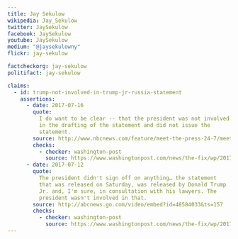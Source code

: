 ```yaml
---
title: Jay Sekulow
wikipedia: Jay_Sekulow
twitter: JaySekulow
facebook: JaySekulow
youtube: JaySekulow
medium: "@jaysekulowny"
flickr: jay-sekulow

factcheckorg: jay-sekulow
politifact: jay-sekulow

claims:
  - id: trump-not-involved-in-trump-jr-russia-statement
    assertions:
      - date: 2017-07-16
        quote:
          I do want to be clear -- that the president was not involved
          in the drafting of the statement and did not issue the
          statement.
        source: http://www.nbcnews.com/feature/meet-the-press-24-7/meet-press-july-16-2017-n783491
        checks:
          - checker: washington-post
            source: https://www.washingtonpost.com/news/the-fix/wp/2017/07/31/trumps-lawyer-repeatedly-denied-trump-was-involved-in-trump-jr-s-statement-but-he-was/
      - date: 2017-07-12
        quote:
          The president didn't sign off on anything… the statement
          that was released on Saturday, was released by Donald Trump
          Jr. and, I'm sure, in consultation with his lawyers. The
          president wasn't involved in that.
        source: http://abcnews.go.com/video/embed?id=48584033&ts=157
        checks:
          - checker: washington-post
            source: https://www.washingtonpost.com/news/the-fix/wp/2017/07/31/trumps-lawyer-repeatedly-denied-trump-was-involved-in-trump-jr-s-statement-but-he-was/
---
```

